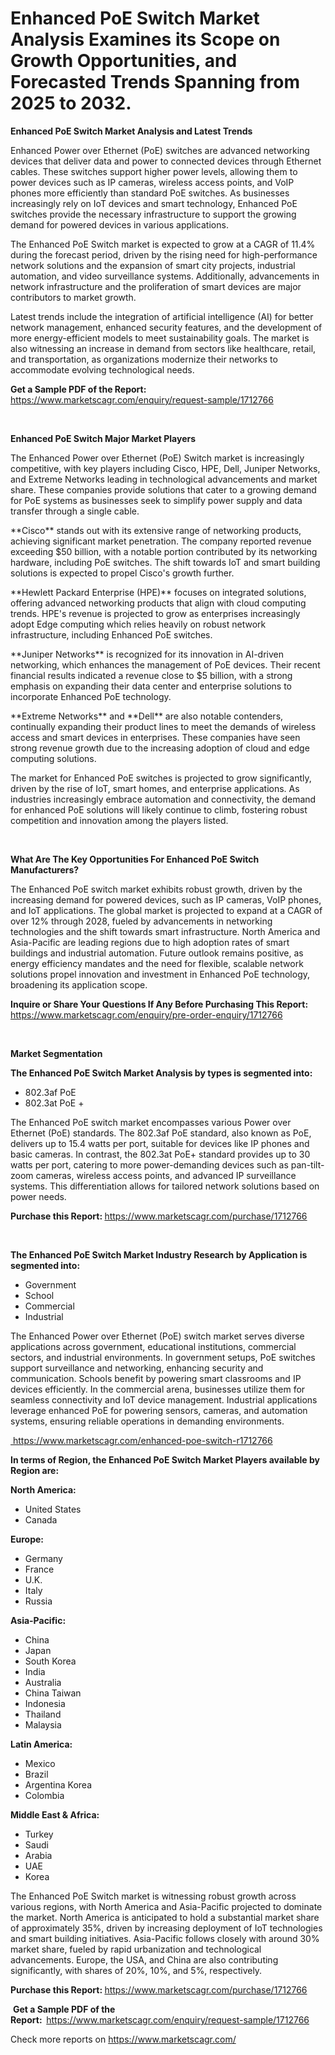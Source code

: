<p><h1>Enhanced PoE Switch Market Analysis Examines its Scope on Growth Opportunities, and Forecasted Trends Spanning from 2025 to 2032.</h1></p><p><strong>Enhanced PoE Switch Market Analysis and Latest Trends</strong></p>
<p><p>Enhanced Power over Ethernet (PoE) switches are advanced networking devices that deliver data and power to connected devices through Ethernet cables. These switches support higher power levels, allowing them to power devices such as IP cameras, wireless access points, and VoIP phones more efficiently than standard PoE switches. As businesses increasingly rely on IoT devices and smart technology, Enhanced PoE switches provide the necessary infrastructure to support the growing demand for powered devices in various applications.</p><p>The Enhanced PoE Switch market is expected to grow at a CAGR of 11.4% during the forecast period, driven by the rising need for high-performance network solutions and the expansion of smart city projects, industrial automation, and video surveillance systems. Additionally, advancements in network infrastructure and the proliferation of smart devices are major contributors to market growth. </p><p>Latest trends include the integration of artificial intelligence (AI) for better network management, enhanced security features, and the development of more energy-efficient models to meet sustainability goals. The market is also witnessing an increase in demand from sectors like healthcare, retail, and transportation, as organizations modernize their networks to accommodate evolving technological needs.</p></p>
<p><strong>Get a Sample PDF of the Report:&nbsp;</strong> <a href="https://www.marketscagr.com/enquiry/request-sample/1712766?utm_campaign=2116&utm_medium=2&utm_source=Github&utm_content=ia&utm_term=28032025&utm_id=enhanced-poe-switch">https://www.marketscagr.com/enquiry/request-sample/1712766</a></p>
<p>&nbsp;</p>
<p><strong>Enhanced PoE Switch Major Market Players</strong></p>
<p><p>The Enhanced Power over Ethernet (PoE) Switch market is increasingly competitive, with key players including Cisco, HPE, Dell, Juniper Networks, and Extreme Networks leading in technological advancements and market share. These companies provide solutions that cater to a growing demand for PoE systems as businesses seek to simplify power supply and data transfer through a single cable.</p><p>**Cisco** stands out with its extensive range of networking products, achieving significant market penetration. The company reported revenue exceeding $50 billion, with a notable portion contributed by its networking hardware, including PoE switches. The shift towards IoT and smart building solutions is expected to propel Cisco's growth further.</p><p>**Hewlett Packard Enterprise (HPE)** focuses on integrated solutions, offering advanced networking products that align with cloud computing trends. HPE's revenue is projected to grow as enterprises increasingly adopt Edge computing which relies heavily on robust network infrastructure, including Enhanced PoE switches.</p><p>**Juniper Networks** is recognized for its innovation in AI-driven networking, which enhances the management of PoE devices. Their recent financial results indicated a revenue close to $5 billion, with a strong emphasis on expanding their data center and enterprise solutions to incorporate Enhanced PoE technology.</p><p>**Extreme Networks** and **Dell** are also notable contenders, continually expanding their product lines to meet the demands of wireless access and smart devices in enterprises. These companies have seen strong revenue growth due to the increasing adoption of cloud and edge computing solutions.</p><p>The market for Enhanced PoE switches is projected to grow significantly, driven by the rise of IoT, smart homes, and enterprise applications. As industries increasingly embrace automation and connectivity, the demand for enhanced PoE solutions will likely continue to climb, fostering robust competition and innovation among the players listed.</p></p>
<p>&nbsp;</p>
<p><strong>What Are The Key Opportunities For Enhanced PoE Switch Manufacturers?</strong></p>
<p><p>The Enhanced PoE switch market exhibits robust growth, driven by the increasing demand for powered devices, such as IP cameras, VoIP phones, and IoT applications. The global market is projected to expand at a CAGR of over 12% through 2028, fueled by advancements in networking technologies and the shift towards smart infrastructure. North America and Asia-Pacific are leading regions due to high adoption rates of smart buildings and industrial automation. Future outlook remains positive, as energy efficiency mandates and the need for flexible, scalable network solutions propel innovation and investment in Enhanced PoE technology, broadening its application scope.</p></p>
<p><strong>Inquire or Share Your Questions If Any Before Purchasing This Report:</strong> <a href="https://www.marketscagr.com/enquiry/pre-order-enquiry/1712766?utm_campaign=2116&utm_medium=2&utm_source=Github&utm_content=ia&utm_term=28032025&utm_id=enhanced-poe-switch">https://www.marketscagr.com/enquiry/pre-order-enquiry/1712766</a></p>
<p>&nbsp;</p>
<p><strong>Market Segmentation</strong></p>
<p><strong>The Enhanced PoE Switch Market Analysis by types is segmented into:</strong></p>
<p><ul><li>802.3af PoE</li><li>802.3at PoE +</li></ul></p>
<p><p>The Enhanced PoE switch market encompasses various Power over Ethernet (PoE) standards. The 802.3af PoE standard, also known as PoE, delivers up to 15.4 watts per port, suitable for devices like IP phones and basic cameras. In contrast, the 802.3at PoE+ standard provides up to 30 watts per port, catering to more power-demanding devices such as pan-tilt-zoom cameras, wireless access points, and advanced IP surveillance systems. This differentiation allows for tailored network solutions based on power needs.</p></p>
<p><strong>Purchase this Report:&nbsp;</strong><a href="https://www.marketscagr.com/purchase/1712766?utm_campaign=2116&utm_medium=2&utm_source=Github&utm_content=ia&utm_term=28032025&utm_id=enhanced-poe-switch">https://www.marketscagr.com/purchase/1712766</a></p>
<p>&nbsp;</p>
<p><strong>The Enhanced PoE Switch Market Industry Research by Application is segmented into:</strong></p>
<p><ul><li>Government</li><li>School</li><li>Commercial</li><li>Industrial</li></ul></p>
<p><p>The Enhanced Power over Ethernet (PoE) switch market serves diverse applications across government, educational institutions, commercial sectors, and industrial environments. In government setups, PoE switches support surveillance and networking, enhancing security and communication. Schools benefit by powering smart classrooms and IP devices efficiently. In the commercial arena, businesses utilize them for seamless connectivity and IoT device management. Industrial applications leverage enhanced PoE for powering sensors, cameras, and automation systems, ensuring reliable operations in demanding environments.</p></p>
<p><a href="https://www.marketscagr.com/enhanced-poe-switch-r1712766?utm_campaign=2116&utm_medium=2&utm_source=Github&utm_content=ia&utm_term=28032025&utm_id=enhanced-poe-switch">&nbsp;https://www.marketscagr.com/enhanced-poe-switch-r1712766</a></p>
<p><strong>In terms of Region, the Enhanced PoE Switch Market Players available by Region are:</strong></p>
<p>
    <p> <strong> North America: </strong>
        <ul>
            <li>United States</li>
            <li>Canada</li>
        </ul>
        </p> 
    <p> <strong> Europe: </strong>
        <ul>
            <li>Germany</li>
            <li>France</li>
            <li>U.K.</li>
            <li>Italy</li>
            <li>Russia</li>
        </ul>
        </p> 
    <p> <strong> Asia-Pacific: </strong>
        <ul>
            <li>China</li>
            <li>Japan</li>
            <li>South Korea</li>
            <li>India</li>
            <li>Australia</li>
            <li>China Taiwan</li>
            <li>Indonesia</li>
            <li>Thailand</li>
            <li>Malaysia</li>
        </ul>
        </p> 
    <p> <strong> Latin America: </strong>
        <ul>
            <li>Mexico</li>
            <li>Brazil</li>
            <li>Argentina Korea</li>
            <li>Colombia</li>
        </ul>
        </p> 
    <p> <strong> Middle East & Africa: </strong>
        <ul>
            <li>Turkey</li>
            <li>Saudi</li>
            <li>Arabia</li>
            <li>UAE</li>
            <li>Korea</li>
        </ul>
    </p>
    </p>
<p><p>The Enhanced PoE Switch market is witnessing robust growth across various regions, with North America and Asia-Pacific projected to dominate the market. North America is anticipated to hold a substantial market share of approximately 35%, driven by increasing deployment of IoT technologies and smart building initiatives. Asia-Pacific follows closely with around 30% market share, fueled by rapid urbanization and technological advancements. Europe, the USA, and China are also contributing significantly, with shares of 20%, 10%, and 5%, respectively.</p></p>
<p><strong>Purchase this Report: </strong><a href="https://www.marketscagr.com/purchase/1712766?utm_campaign=2116&utm_medium=2&utm_source=Github&utm_content=ia&utm_term=28032025&utm_id=enhanced-poe-switch">https://www.marketscagr.com/purchase/1712766</a></p>
<p>&nbsp;<strong>Get a Sample PDF of the Report:&nbsp;&nbsp;</strong><a href="https://www.marketscagr.com/enquiry/request-sample/1712766?utm_campaign=2116&utm_medium=2&utm_source=Github&utm_content=ia&utm_term=28032025&utm_id=enhanced-poe-switch">https://www.marketscagr.com/enquiry/request-sample/1712766</a></p>
<p><strong></strong></p>
<p>Check more reports on <a href="https://www.marketscagr.com/?utm_campaign=2116&utm_medium=2&utm_source=Github&utm_content=ia&utm_term=28032025&utm_id=enhanced-poe-switch">https://www.marketscagr.com/</a></p>